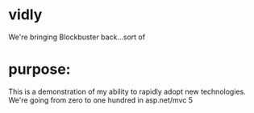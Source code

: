 # vidly
We're bringing Blockbuster back...sort of

# purpose:
This is a demonstration of my ability to rapidly adopt new technologies.<br>
We're going from zero to one hundred in asp.net/mvc 5
